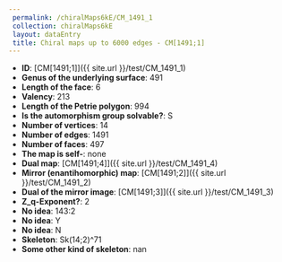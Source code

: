 ```yaml
--- 
 permalink: /chiralMaps6kE/CM_1491_1 
 collection: chiralMaps6kE
 layout: dataEntry
 title: Chiral maps up to 6000 edges - CM[1491;1]
---
```


- **ID**: [CM[1491;1]]({{ site.url }}/test/CM_1491_1)
- **Genus of the underlying surface**: 491
- **Length of the face**: 6
- **Valency**: 213
- **Length of the Petrie polygon**: 994
- **Is the automorphism group solvable?**: S
- **Number of vertices**: 14
- **Number of edges**: 1491
- **Number of faces**: 497
- **The map is self-**: none
- **Dual map**: [CM[1491;4]]({{ site.url }}/test/CM_1491_4)
- **Mirror (enantihomorphic) map**: [CM[1491;2]]({{ site.url }}/test/CM_1491_2)
- **Dual of the mirror image**: [CM[1491;3]]({{ site.url }}/test/CM_1491_3)
- **Z_q-Exponent?**: 2
- **No idea**:  143:2
- **No idea**: Y
- **No idea**: N
- **Skeleton**: Sk(14;2)^71
- **Some other kind of skeleton**: nan
